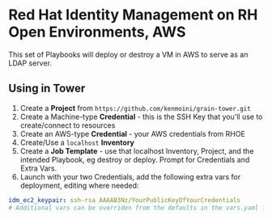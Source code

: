 # Red Hat Identity Management on RH Open Environments, AWS

This set of Playbooks will deploy or destroy a VM in AWS to serve as an LDAP server.

## Using in Tower

1. Create a **Project** from `https://github.com/kenmoini/grain-tower.git`
2. Create a Machine-type **Credential** - this is the SSH Key that you'll use to create/connect to resources
3. Create an AWS-type **Credential** - your AWS credentials from RHOE
4. Create/Use a `localhost` **Inventory**
5. Create a **Job Template** - use that localhost Inventory, Project, and the intended Playbook, eg destroy or deploy.  Prompt for Credentials and Extra Vars.
6. Launch with your two Credentials, add the following extra vars for deployment, editing where needed:

```yaml
idm_ec2_keypair: ssh-rsa AAAAB3Nz/YourPublicKeyOfYourCredentials
# Additional vars can be overriden from the defaults in the vars.yaml file
```